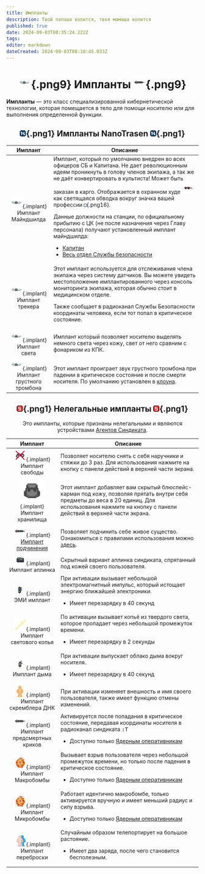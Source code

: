 ```yaml
---
title: Импланты
description: Твой папаша колится, твоя мамаша колится
published: true
date: 2024-09-03T08:35:24.222Z
tags: 
editor: markdown
dateCreated: 2024-09-03T08:18:45.033Z
---
```


# <center> ![implanter_nt.png](/guides/implants/implanter_nt.png){.png9} <span class="up2">Импланты</span> ![implanter.png](/guides/implants/implanter.png){.png9} </center>

**Импланты** — это класс специализированной кибернетической технологии, которая помещается в тело для помощи носителю или для выполнения определенной функции.

## <center> ![nanotrasen1.png](/guides/implants/nanotrasen1.png){.png1} <span class="up">Импланты NanoTrasen</span> ![nanotrasen1.png](/guides/implants/nanotrasen1.png){.png1} </center>

<div class="nt">

| **Имплант** |  **Описание** |
| :---: | --- |
|<center>![implanter_nt.png](/guides/implants/implanter_nt.png){.implant}</center> <center> Имплант Майндшилда </center> | Имплант, который по умолчанию внедрен во всех офицеров СБ и Капитана. Не дает революционным идеям проникнуть в голову членов экипажа, а так же не даёт конвертировать в культиста! Может быть заказан в карго. Отображается в охранном худе ![secglasses.png](/guides/implants/secglasses.png) как светящаяся обводка вокруг значка вашей профессии ![mindshield.gif](/guides/implants/mindshield.gif){.png16}. <p>Данные должности на станции, по официальному прибытию с ЦК (не после назначения через Главу персонала) получают установленный имплант майндшилда: <ul> <li> [Капитан](/roles/captain) <li> [Весь отдел Службы безопасности](/roles/securityservicedepartment)</li> </ul>|
|<center>![имплантер.png](/guides/implants/implanter_nt.png){.implant}</center> <center> Имплант трекера </center> | Этот имплант используется для отслеживания члена экипажа через систему датчиков. Вы можете увидеть местоположение имплантированного через консоль мониторинга экипажа, которая обычно стоит в медицинском отделе.<p> Также сообщает в радиоканал Службы Безопасности координаты человека, если тот попал в критическое состояние. </p>|
|<center>![имплантер.png](/guides/implants/implanter_nt.png){.implant}</center> <center> Имплант света </center> | Имплант который позволяет носителю выделять немного света через кожу, свет от него сравним с фонариком из КПК.|
|<center>![имплантер.png](/guides/implants/implanter_nt.png){.implant}</center> <center> Имплант грустного тромбона </center> | Этот имплант проиграет звук грустного тромбона при падении в критическое состояние и после смерти носителя. По умолчанию установлен в [клоуна](/roles/clown).|

</div>

## <center> ![syndie.png](/guides/implants/syndie.png){.png1} <span class="up">Нелегальные импланты</span> ![syndie.png](/guides/implants/syndie.png){.png1} </center>

<center> Это импланты, которые признаны нелегальными и являются устройствами <a href="/roles/traitor">Агентов Синдиката</a>.

<div class="syndie">

| **Имплант** | **Описание** |
| :---: | --- |
|<center>![freedomimplant.png](/guides/implants/freedomimplant.png){.implant}</center> <center> Имплант свободы </center> | Позволяет носителю снять с себя наручники и стяжки до 3 раз. Для использования нажмите на кнопку с панели действий в верхней части экрана.|
|<center>![storagevariants.gif](/guides/implants/storagevariants.gif){.implant}</center> <center> Имплант хранилища </center> | Этот имплант добавляет вам скрытый блюспейс-карман под кожу, позволяя прятать внутри себя предметы до веса в 20 единиц. Для использования нажмите на кнопку с панели действий в верхней части экрана.|
|<center>![implanter.png](/guides/implants/implanter.png){.implant}</center> <center> <a href="/guides/implants/mindslaves">Имплант подчинения</a> </center> | Позволяет подчинить себе живое существо. Ознакомиться с правилами использования можно <a href="/guides/implants/mindslaves">здесь</a>.|
|<center>![uplink-implant.png](/guides/implants/uplink-implant.png){.implant}</center> <center> Имплант аплинка </center> | Скрытный вариант аплинка синдиката, спрятанный под кожей своего пользователя.|
|<center>![emp.png](/guides/implants/emp.png){.implant}</center> <center> ЭМИ имплант </center> | При активации вызывает небольшой электромагнитный импульс, который истощает энергию ближайшей электроники. <p><ul><li>Имеет перезарядку в 40 секунд</ul>|
|<center>![spear.png](/guides/implants/spear.png){.implant}</center> <center> Имплант светового копья </center> |По активации вызывает копьё из твердого света, которое пропадает через небольшой промежуток времени. <p><ul><li>Имеет перезарядку в 2 секунды</ul>|
|<center>![smokegranade.png](/guides/implants/smokegranade.png){.implant}</center> <center> Имплант дыма </center> |При активации выпускает облако дыма вокруг носителя. <p><ul><li>Имеет перезарядку в 40 секунд</ul>|
|<center>![crumbler.png](/guides/implants/crumbler.png){.implant}</center> <center> Имплант скремблера ДНК </center> |При активации изменяет внешность и имя своего пользователя, также имеет функцию отмены изменений.|
|<center>![implanter.png](/guides/implants/implanter.png){.implant}</center> <center> Имплант предсмертных криков </center> | Активируется после попадания в критическое состояние, передавая координаты носителя в радиоканал синдиката <kbd>:T</kbd> <ul><li>Доступно только [Ядерным оперативникам](/roles/nuclearoperative)</ul>|
|<center>![explosive_implant.png](/guides/implants/explosive_implant.png){.implant}</center> <center> Имплант Макробомбы </center> | Вызывает взрыв пользователя через небольшой промежуток времени, но только после падения в критическое состояние. <ul><li>Доступно только [Ядерным оперативникам](/roles/nuclearoperative)</ul>|
|<center>![explosive_implant.png](/guides/implants/explosive_implant.png){.implant}</center> <center> Имплант Микробомбы </center> | Работает идентично макробомбе, только активируется вручную и имеет меньший радиус и силу взрыва. <ul><li>Доступно только [Ядерным оперативникам](/roles/nuclearoperative)</ul>|
|<center>![teleport.png](/guides/implants/teleport.png){.implant}</center> <center> Имплант переброски </center> | Случайным образом телепортирует на большое растояние. <ul><li>Имеет два заряда, после чего становится бесполезным.</ul>|
</div>
